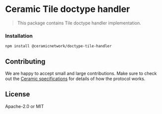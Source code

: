 # Ceramic Tile doctype handler

> This package contains Tile doctype handler implementation.

### Installation
```shell
npm install @ceramicnetwork/doctype-tile-handler
```

## Contributing
We are happy to accept small and large contributions. Make sure to check out the [Ceramic specifications](https://github.com/ceramicnetwork/specs) for details of how the protocol works.

## License

Apache-2.0 or MIT
